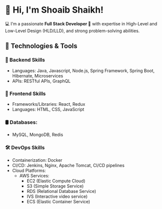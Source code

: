 # 👋 Hi, I'm Shoaib Shaikh!  

💻 I’m a passionate **Full Stack Developer 🚀** with expertise in High-Level and Low-Level Design (HLD/LLD), and strong problem-solving abilities.

## 🔧 Technologies & Tools

### 🚀 Backend Skills
- Languages: Java, Javascript, Node.js, Spring Framework, Spring Boot, Hibernate, Microservices
- APIs: RESTful APIs, GraphQL

### 🎨 Frontend Skills
- Frameworks/Libraries: React, Redux
- Languages: HTML, CSS, JavaScript

### 🛢️ Databases:
- MySQL, MongoDB, Redis

### 🛠 DevOps Skills
- Containerization: Docker
- CI/CD: Jenkins, Nginx, Apache Tomcat, CI/CD pipelines
- Cloud Platforms:
  - AWS Services:
    - EC2 (Elastic Compute Cloud)
    - S3 (Simple Storage Service)
    - RDS (Relational Database Service)
    - IVS (Interactive video service)
    - ECS (Elastic Container Service)
